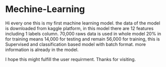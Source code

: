 # Mechine-Learning

Hi every one this is my first machine learning model.
the data of the model is downloaded from kaggle platform,
in this model there are 12 features including 1 labels column.
70,000 raws data is used in whole model 20% in for training means 14,000 for testing and remain 56,000 for training,
this is Supervised and classification based model with batch format.
more information is already in the model.

I hope this might fulfill the user requirment.
Thanks for visiting.
